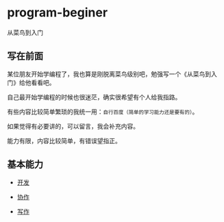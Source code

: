 # program-beginer

从菜鸟到入门

## 写在前面

某位朋友开始学编程了，我也算是刚脱离菜鸟级别吧，勉强写一个《从菜鸟到入门》给他看看吧。

自己最开始学编程的时候也很迷茫，确实很希望有个人给我指路。

有些内容比较简单繁琐的我统一用：`自行百度（简单的学习能力还是要有的）`。

如果觉得有必要讲的，可以留言，我会补充内容。

能力有限，内容比较简单，有错误望指正。

## 基本能力

- [开发](./1.md) 

- [协作](./2.md)

- [写作](./3.md)
